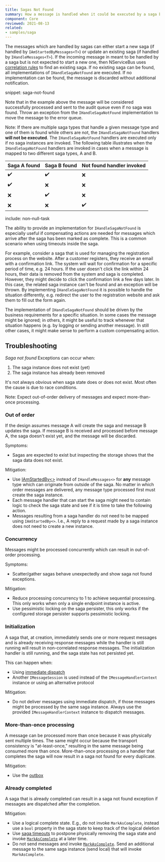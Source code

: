 ```yaml
---
title: Sagas Not Found
summary: How a message is handled when it could be executed by a saga but no saga could be found.
component: Core
reviewed: 2021-08-13
related:
- samples/saga
---
```


The messages which are handled by sagas can either start a new saga (if handled by `IAmStartedByMessages<T>`) or update an existing saga (if handled by `IHandleMessages<T>`). If the incoming message in meant to be handled by a saga but is not expected to start a new one, then NServiceBus uses [correlation rules](/nservicebus/sagas/#correlating-messages-to-a-saga) to find an existing saga. If no existing saga can be found, all implementations of `IHandleSagaNotFound` are executed. If no implementation can be found, the message is discarded without additional notification.

snippet: saga-not-found

Note that in the example above the message will be considered successfully processed and sent to the audit queue even if no saga was found. Throw an exception from the `IHandleSagaNotFound` implementation to move the message to the error queue.

Note: If there are multiple saga types that handle a given message type and one of them is found while others are not, the `IHandleSagaNotFound` handlers **will not be executed**. The `IHandleSagaNotFound` handlers are executed only if no saga instances are invoked. The following table illustrates when the `IHandleSagaNotFound` handlers are invoked in cases when a message is mapped to two different saga types, A and B.

| Saga A found | Saga B found | Not found handler invoked |
|--------|--------|---------|
| ✔️    | ✔️     | ❌     |
| ✔️    | ❌     | ❌     |
| ❌    | ✔️     | ❌     |
| ❌    | ❌     | ✔️     |

include: non-null-task

The ability to provide an implementation for `IHandleSagaNotFound` is especially useful if compensating actions are needed for messages which arrive after the saga has been marked as complete. This is a common scenario when using timeouts inside the saga.

For example, consider a saga that is used for managing the registration process on the website. After a customer registers, they receive an email with a confirmation link. The system will wait for confirmation for a specific period of time, e.g. 24 hours. If the user doesn't click the link within 24 hours, their data is removed from the system and saga is completed. However, they might decide to click the confirmation link a few days later. In this case, the related saga instance can't be found and an exception will be thrown. By implementing `IHandleSagaNotFound` it is possible to handle the situation differently, e.g. redirect the user to the registration website and ask them to fill out the form again.

The implementation of `IHandleSagaNotFound` should be driven by the business requirements for a specific situation. In some cases the message might be ignored; in others, it might be useful to track whenever that situation happens (e.g. by logging or sending another message). In still other cases, it might make sense to perform a custom compensating action.

## Troubleshooting

*Saga not found* Exceptions can occur when:

1. The saga instance does not exist (yet)
2. The saga instance has already been removed

It's not always obvious when saga state does or does not exist. Most often the cause is due to race conditions.

Note: Expect out-of-order delivery of messages and expect more-than-once processing.

### Out of order

If the design assumes message A will create the saga and message B updates the saga. If message B is received and processed before message A, the saga doesn't exist yet, and the message will be discarded.

Symptoms:

- Sagas are expected to exist but inspecting the storage shows that the saga data does not exist.

Mitigation:

- Use [IAmStartedBy<>](/nservicebus/sagas/#starting-a-saga) instead of `IHandleMessages<>` for **any** message type which can originate from outside of the saga. No matter in which order messages are delivered, any message type processed first must create the saga instance.
- Each message handler that can start the saga might need to contain logic to check the saga state and see if it is time to take the following action. 
- Messages resulting from a saga handler do not need to be mapped using `IAmStartedBy<>`. I.e., A reply to a request made by a saga instance does not need to create a new instance.

### Concurrency

Messages might be processed concurrently which can result in out-of-order processing.

Symptoms:

- Scatter/gather sagas behave unexpectedly and show saga not found exceptions.

Mitigation:

- Reduce processing concurrency to 1 to achieve sequential processing. This only works when only a single endpoint instance is active.
- Use pessimistic locking on the saga persister, this only works if the configured storage persister supports pessimistic locking.

### Initialization

A saga that, at creation, immediately sends one or more request messages and is already receiving response messages while the handler is still running will result in non-correlated response messages. The initialization handler is still running, and the saga state has not persisted yet.

This can happen when:

- Using [immediate dispatch](/nservicebus/messaging/send-a-message.md#dispatching-a-message-immediately)
- Another `IMessageSession` is used instead of the `IMessageHandlerContext` instance or using an alternative protocol

Mitigation:

- Do not deliver messages using immediate dispatch, if those messages might be processed by the same saga instance. Always use the provided `IMessageHandlerContext` instance to dispatch messages.

### More-than-once processing

A message can be processed more than once because it was physically sent multiple times. The same might occur because the transport consistency is "at-least-once," resulting in the same message being consumed more than once. More-than-once processing on a handler that completes the saga will now result in a saga not found for every duplicate. 

Mitigation:

- Use the [outbox](/nservicebus/outbox/)
 
### Already completed

A saga that is already completed can result in a saga not found exception if messages are dispatched after the completion.

Mitigation:

- Use a logical complete state. E.g., do not invoke `MarkAsComplete`, instead use a `bool` property in the saga state to keep track of the logical deletion
- Use [saga timeouts](timeouts.md) to postpone physically removing the saga state and invoke [`MarkAsComplete`](/nservicebus/sagas/#ending-a-saga) at a later time.
- Do not send messages and invoke [`MarkAsComplete`](/nservicebus/sagas/#ending-a-saga). Send an additional message to the same saga instance (send local) that will invoke `MarkAsComplete`.
